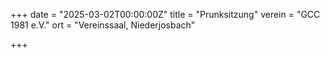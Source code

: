 +++
date = "2025-03-02T00:00:00Z"
title = "Prunksitzung"
verein = "GCC 1981 e.V."
ort = "Vereinssaal, Niederjosbach"

+++
